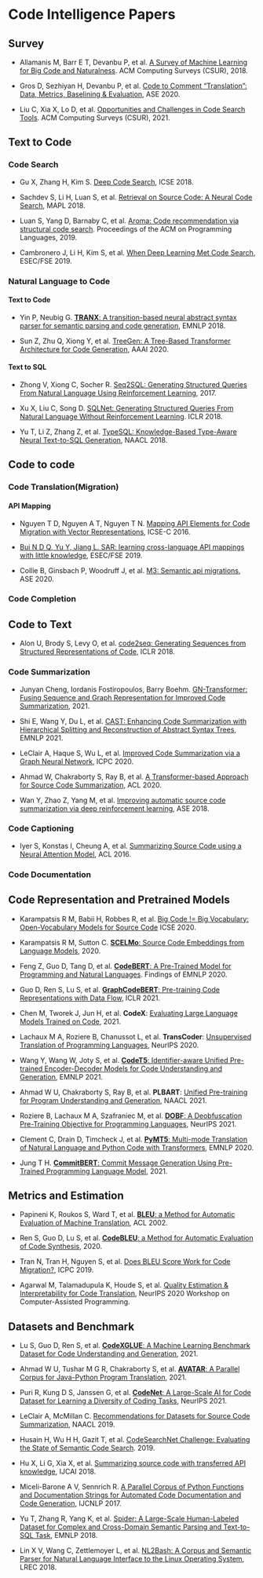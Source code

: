 # Code Intelligence Papers

## Survey

- Allamanis M, Barr E T, Devanbu P, et al. [A Survey of Machine Learning for Big Code and Naturalness](https://dl.acm.org/doi/pdf/10.1145/3212695). ACM Computing Surveys (CSUR), 2018.

- Gros D, Sezhiyan H, Devanbu P, et al. [Code to Comment “Translation”: Data, Metrics, Baselining & Evaluation](https://ieeexplore.ieee.org/stamp/stamp.jsp?tp=&arnumber=9286030), ASE 2020.

- Liu C, Xia X, Lo D, et al. [Opportunities and Challenges in Code Search Tools](https://arxiv.org/pdf/2011.02297.pdf). ACM Computing Surveys (CSUR), 2021.

## Text to Code

### Code Search

- Gu X, Zhang H, Kim S. [Deep Code Search](https://www.researchgate.net/profile/Hongyu-Zhang-46/publication/325732005_Deep_code_search/links/5b29dcfb4585150c633faa57/Deep-code-search.pdf), ICSE 2018.

- Sachdev S, Li H, Luan S, et al. [Retrieval on Source Code: A Neural Code Search](https://research.fb.com/wp-content/uploads/2021/04/Retrieval-on-Source-Code-A-Neural-Code-Search.pdf), MAPL 2018.

- Luan S, Yang D, Barnaby C, et al. [Aroma: Code recommendation via structural code search](https://dl.acm.org/doi/pdf/10.1145/3360578). Proceedings of the ACM on Programming Languages, 2019.

- Cambronero J, Li H, Kim S, et al. [When Deep Learning Met Code Search](https://dl.acm.org/doi/pdf/10.1145/3338906.3340458), ESEC/FSE 2019.


### Natural Language to Code

#### Text to Code
- Yin P, Neubig G. [**TRANX**: A transition-based neural abstract syntax parser for semantic parsing and code generation](https://aclanthology.org/D18-2002.pdf), EMNLP 2018.

- Sun Z, Zhu Q, Xiong Y, et al. [TreeGen: A Tree-Based Transformer Architecture for Code Generation](https://ojs.aaai.org/index.php/AAAI/article/view/6430/6286), AAAI 2020.

#### Text to SQL

- Zhong V, Xiong C, Socher R. [Seq2SQL: Generating Structured Queries From Natural Language Using Reinforcement Learning](https://arxiv.org/pdf/1709.00103), 2017.

- Xu X, Liu C, Song D. [SQLNet: Generating Structured Queries From Natural Language Without Reinforcement Learning](https://openreview.net/pdf?id=SkYibHlRb). ICLR 2018.

- Yu T, Li Z, Zhang Z, et al. [TypeSQL: Knowledge-Based Type-Aware Neural Text-to-SQL Generation](https://www.aclweb.org/anthology/N18-2093.pdf), NAACL 2018.

## Code to code

### Code Translation(Migration)

#### API Mapping

- Nguyen T D, Nguyen A T, Nguyen T N. [Mapping API Elements for Code Migration with Vector Representations](https://dl.acm.org/doi/pdf/10.1145/2889160.2892661), ICSE-C 2016.

- [Bui N D Q, Yu Y, Jiang L. SAR: learning cross-language API mappings with little knowledge](https://arxiv.org/pdf/1906.03835), ESEC/FSE 2019.

- Collie B, Ginsbach P, Woodruff J, et al. [M3: Semantic api migrations](https://arxiv.org/pdf/2008.12118.pdf), ASE 2020.

### Code Completion

## Code to Text

- Alon U, Brody S, Levy O, et al. [code2seq: Generating Sequences from Structured Representations of Code](https://openreview.net/pdf?id=H1gKYo09tX), ICLR 2018.

### Code Summarization

- Junyan Cheng, Iordanis Fostiropoulos, Barry Boehm. [GN-Transformer: Fusing Sequence and Graph Representation for Improved Code Summarization](https://arxiv.org/pdf/2111.08874), 2021.

- Shi E, Wang Y, Du L, et al. [CAST: Enhancing Code Summarization with Hierarchical Splitting and Reconstruction of Abstract Syntax Trees](https://aclanthology.org/2021.emnlp-main.332.pdf), EMNLP 2021.

- LeClair A, Haque S, Wu L, et al. [Improved Code Summarization via a Graph Neural Network](https://arxiv.org/pdf/2004.02843), ICPC 2020.

- Ahmad W, Chakraborty S, Ray B, et al. [A Transformer-based Approach for Source Code Summarization](https://aclanthology.org/2020.acl-main.449.pdf), ACL 2020.

- Wan Y, Zhao Z, Yang M, et al. [Improving automatic source code summarization via deep reinforcement learning](https://arxiv.org/pdf/1811.07234), ASE 2018.

### Code Captioning

- Iyer S, Konstas I, Cheung A, et al. [Summarizing Source Code using a Neural Attention Model](https://aclanthology.org/P16-1195.pdf), ACL 2016.


### Code Documentation

## Code Representation and Pretrained Models

- Karampatsis R M, Babii H, Robbes R, et al. [Big Code != Big Vocabulary: Open-Vocabulary Models for Source Code](https://dl.acm.org/doi/pdf/10.1145/3377811.3380342) ICSE 2020.

- Karampatsis R M, Sutton C. [**SCELMo**: Source Code Embeddings from Language Models](https://arxiv.org/pdf/2004.13214.pdf), 2020.

- Feng Z, Guo D, Tang D, et al. [**CodeBERT**: A Pre-Trained Model for Programming and Natural Languages](https://aclanthology.org/2020.findings-emnlp.139.pdf). Findings of EMNLP 2020.

- Guo D, Ren S, Lu S, et al. [**GraphCodeBERT**: Pre-training Code Representations with Data Flow](), ICLR 2021.

- Chen M, Tworek J, Jun H, et al. **CodeX**: [Evaluating Large Language Models Trained on Code](https://arxiv.org/pdf/2107.03374.pdf), 2021.

- Lachaux M A, Roziere B, Chanussot L, et al. **TransCoder**: [Unsupervised Translation of Programming Languages](https://papers.nips.cc/paper/2020/file/ed23fbf18c2cd35f8c7f8de44f85c08d-Paper.pdf), NeurIPS 2020.

- Wang Y, Wang W, Joty S, et al. [**CodeT5**: Identifier-aware Unified Pre-trained Encoder-Decoder Models for Code Understanding and Generation](https://aclanthology.org/2021.emnlp-main.685.pdf), EMNLP 2021.

- Ahmad W U, Chakraborty S, Ray B, et al. **PLBART**: [Unified Pre-training for Program Understanding and Generation](https://aclanthology.org/2021.naacl-main.211.pdf), NAACL 2021.

- Roziere B, Lachaux M A, Szafraniec M, et al. [**DOBF**: A Deobfuscation Pre-Training Objective for Programming Languages](https://proceedings.neurips.cc/paper/2021/file/7d6548bdc0082aacc950ed35e91fcccb-Paper.pdf), NeurIPS 2021.

- Clement C, Drain D, Timcheck J, et al. [**PyMT5**: Multi-mode Translation of Natural Language and Python Code with Transformers](https://www.aclweb.org/anthology/2020.emnlp-main.728.pdf), EMNLP 2020.

- Jung T H. [**CommitBERT**: Commit Message Generation Using Pre-Trained Programming Language Model](https://arxiv.org/pdf/2105.14242), 2021.

## Metrics and Estimation

- Papineni K, Roukos S, Ward T, et al. [**BLEU**: a Method for Automatic Evaluation of Machine Translation](https://aclanthology.org/P02-1040.pdf), ACL 2002.

- Ren S, Guo D, Lu S, et al.   [**CodeBLEU**: a Method for Automatic Evaluation of Code Synthesis](https://arxiv.org/pdf/2009.10297.pdf), 2020.

- Tran N, Tran H, Nguyen S, et al. [Does BLEU Score Work for Code Migration?](https://arxiv.org/pdf/1906.04903), ICPC 2019.

- Agarwal M, Talamadupula K, Houde S, et al. [Quality Estimation & Interpretability for Code Translation](https://openreview.net/pdf?id=U7-z8CD2nYg), NeurIPS 2020 Workshop on Computer-Assisted Programming.

## Datasets and Benchmark

- Lu S, Guo D, Ren S, et al.
[**CodeXGLUE**: A Machine Learning Benchmark Dataset for Code Understanding and Generation](https://arxiv.org/pdf/2102.04664.pdf), 2021. 

- Ahmad W U, Tushar M G R, Chakraborty S, et al. [**AVATAR**: A Parallel Corpus for Java-Python Program Translation](https://arxiv.org/pdf/2108.11590), 2021.
- Puri R, Kung D S, Janssen G, et al. [**CodeNet**: A Large-Scale AI for Code Dataset for Learning a Diversity of Coding Tasks](https://openreview.net/pdf?id=6vZVBkCDrHT), NeurIPS 2021.

- LeClair A, McMillan C. [Recommendations for Datasets for Source Code Summarization](https://www.aclweb.org/anthology/N19-1394.pdf), NAACL 2019.

- Husain H, Wu H H, Gazit T, et al. [CodeSearchNet Challenge: Evaluating the State of Semantic Code Search](https://arxiv.org/pdf/1909.09436.pdf). 2019.

- Hu X, Li G, Xia X, et al. [Summarizing source code with transferred API knowledge](https://www.ijcai.org/Proceedings/2018/0314.pdf), IJCAI 2018.

- Miceli-Barone A V, Sennrich R. [A Parallel Corpus of Python Functions and Documentation Strings for Automated Code Documentation and Code Generation](https://www.aclweb.org/anthology/I17-2053.pdf), IJCNLP 2017.

- Yu T, Zhang R, Yang K, et al. [Spider: A Large-Scale Human-Labeled Dataset for Complex and Cross-Domain Semantic Parsing and Text-to-SQL Task](https://www.aclweb.org/anthology/D18-1425.pdf), EMNLP 2018.

- Lin X V, Wang C, Zettlemoyer L, et al. [NL2Bash: A Corpus and Semantic Parser for Natural Language Interface to the Linux Operating System](https://www.aclweb.org/anthology/L18-1491.pdf), LREC 2018.